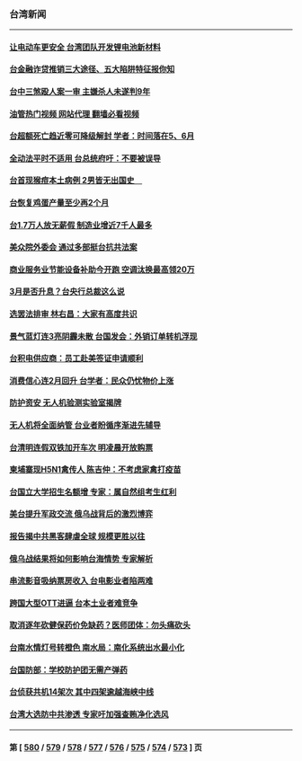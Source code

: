 ### 台湾新闻
---
#### [让电动车更安全 台湾团队开发锂电池新材料](../../pages/ncid1349361/n13940774.md?03021245) 
#### [台金融诈贷推销三大途径、五大陷阱特征报你知](../../pages/ncid1349361/n13940798.md?03021245) 
#### [台中三煞殴人案一审 主嫌杀人未遂判9年](../../pages/ncid1349361/n13940816.md?03021245) 
#### [油管热门视频 网站代理 翻墙必看视频](http://138.2.39.72:81/youtube.html?epic-marker?03021245)
#### [台超额死亡趋近零可降级解封 学者：时间落在5、6月](../../pages/ncid1349361/n13940814.md?03021245) 
#### [全动法平时不适用 台总统府吁：不要被误导](../../pages/ncid1349361/n13940793.md?03021245) 
#### [台首现猴痘本土病例 2男皆无出国史　](../../pages/ncid1349361/n13940819.md?03021245) 
#### [台恢复鸡蛋产量至少再2个月](../../pages/ncid1349361/n13940822.md?03021245) 
#### [台1.7万人放无薪假 制造业增近7千人最多](../../pages/ncid1349361/n13940815.md?03021245) 
#### [美众院外委会 通过多部挺台抗共法案](../../pages/ncid1349361/n13940771.md?03021245) 
#### [商业服务业节能设备补助今开跑 空调汰换最高领20万](../../pages/ncid1349361/n13940737.md?03021245) 
#### [3月是否升息？台央行总裁这么说](../../pages/ncid1349361/n13940735.md?03021245) 
#### [选罢法排审 林右昌：大家有高度共识](../../pages/ncid1349361/n13940739.md?03021245) 
#### [景气蓝灯连3亮阴霾未散 台国发会：外销订单转机浮现](../../pages/ncid1349361/n13940743.md?03021245) 
#### [台积电供应商：员工赴美签证申请顺利](../../pages/ncid1349361/n13940738.md?03021245) 
#### [消费信心连2月回升 台学者：民众仍忧物价上涨](../../pages/ncid1349361/n13940746.md?03021245) 
#### [防护资安 无人机验测实验室揭牌](../../pages/ncid1349361/n13940690.md?03021245) 
#### [无人机将全面纳管 台业者盼循序渐进先辅导](../../pages/ncid1349361/n13940689.md?03021245) 
#### [台清明连假双铁加开车次 明凌晨开放购票](../../pages/ncid1349361/n13940679.md?03021245) 
#### [柬埔寨现H5N1禽传人 陈吉仲：不考虑家禽打疫苗](../../pages/ncid1349361/n13940639.md?03021245) 
#### [台国立大学招生名额增 专家：属自然组考生红利](../../pages/ncid1349361/n13940665.md?03021245) 
#### [美台提升军政交流 俄乌战背后的激烈博弈](../../pages/ncid1349361/n13940114.md?03021245) 
#### [报告揭中共黑客肆虐全球 规模更胜以往](../../pages/ncid1349361/n13940438.md?03021245) 
#### [俄乌战结果将如何影响台海情势 专家解析](../../pages/ncid1349361/n13939940.md?03021245) 
#### [串流影音吸纳票房收入 台电影业者陷两难](../../pages/ncid1349361/n13940060.md?03021245) 
#### [跨国大型OTT进逼 台本土业者难竞争](../../pages/ncid1349361/n13940062.md?03021245) 
#### [取消逐年砍健保药价免缺药？医师团体：勿头痛砍头](../../pages/ncid1349361/n13940074.md?03021245) 
#### [台南水情灯号转橙色 南水局：南化系统出水最小化](../../pages/ncid1349361/n13940072.md?03021245) 
#### [台国防部：学校防护团无需产弹药](../../pages/ncid1349361/n13940033.md?03021245) 
#### [台侦获共机14架次 其中四架逾越海峡中线](../../pages/ncid1349361/n13939991.md?03021245) 
#### [台湾大选防中共渗透 专家吁加强查贿净化选风](../../pages/ncid1349361/n13938523.md?03021245) 

---
#### 第 [ [580](./580.md?03021245) / [579](./579.md?03021245) / [578](./578.md?03021245) / [577](./577.md?03021245) / [576](./576.md?03021245) / [575](./575.md?03021245) / [574](./574.md?03021245) / [573](./573.md?03021245) ] 页
